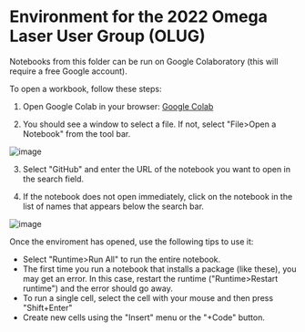 # Environment for the 2022 Omega Laser User Group (OLUG)

Notebooks from this folder can be run on Google Colaboratory (this will require a free Google account). 

To open a workbook, follow these steps:

1. Open Google Colab in your browser: [Google Colab](https://colab.research.google.com/)

2. You should see a window to select a file. If not, select "File>Open a Notebook" from the tool bar. 

![image](https://user-images.githubusercontent.com/32618747/162498499-23900832-fe96-4d92-9258-d6af114cdb77.png)

3. Select "GitHub" and enter the URL of the notebook you want to open in the search field. 

4. If the notebook does not open immediately, click on the notebook in the list of names that appears below the search bar. 

![image](https://user-images.githubusercontent.com/32618747/162499118-ecdbe48d-06ed-49c7-9c76-ed0a8cc32255.png)

Once the enviroment has opened, use the following tips to use it: 

- Select "Runtime>Run All" to run the entire notebook. 
- The first time you run a notebook that installs a package (like these), you may get an error. In this case, restart the runtime ("Runtime>Restart runtime") and the error should go away.
- To run a single cell, select the cell with your mouse and then press "Shift+Enter"
- Create new cells using the "Insert" menu or the "+Code" button.
